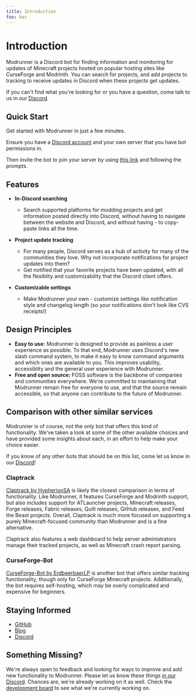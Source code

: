 ```yaml
---
title: Introduction
foo: bar
---
```


# Introduction

Modrunner is a Discord bot for finding information and monitoring for updates of Minecraft projects hosted on popular hosting sites like CurseForge and Modrinth. You can search for projects, and add projects to tracking to receive updates in Discord when these projects get updates.

If you can't find what you're looking for or you have a question, come talk to us in our [Discord](https://discord.modrunner.net).

## Quick Start

Get started with Modrunner in just a few minutes.

Ensure you have a [Discord account](https://discord.com/login) and your own server that you have bot permissions in.

Then invite the bot to join your server by using [this link](https://invite.modrunner.net) and following the prompts.

## Features

- **In-Discord searching**

  - Search supported platforms for modding projects and get information posted directly into Discord, without having to navigate between the website and Discord, and without having - to copy-paste links all the time.

- **Project update tracking**

  - For many people, Discord serves as a hub of activity for many of the communities they love. Why not incorporate notifications for project updates into them?
  - Get notified that your favorite projects have been updated, with all the flexiblity and customizability that the Discord client offers.

- **Customizable settings**

  - Make Modrunner your own - customize settings like notification style and changelog length (so your notifications don't look like CVS receipts!)

## Design Principles

- **Easy to use:** Modrunner is designed to provide as painless a user experience as possible. To that end, Modrunner uses Discord's new slash command system, to make it easy to know command arguments and which ones are available to you. This improves usability, accessiblity and the general user experience with Modrunner.
- **Free and open source:** FOSS software is the backbone of companies and communities everywhere. We're committed to maintaining that Modrunner remain free for everyone to use, and that the source remain accessible, so that anyone can contribute to the future of Modrunner.

## Comparison with other similar services

Modrunner is of course, not the only bot that offers this kind of functionality. We've taken a look at some of the other available choices and have provided some insights about each, in an effort to help make your choice easier.

If you know of any other bots that should be on this list, come let us know in our [Discord](https://discord.modrunner.net)!

### Claptrack

[Claptrack by HypherionSA](https://claptrack.com) is likely the closest comparison in terms of functionality. Like Modrunner, it features CurseForge and Modrinth support, but also includes support for ATLauncher projects, Minecraft releases, Forge releases, Fabric releases, Quilt releases, GitHub releases, and Feed the Beast projects. Overall, Claptrack is much more focused on supporting a purely Minecraft-focused community than Modrunner and is a fine alternative.

Claptrack also features a web dashboard to help server administrators manage their tracked projects, as well as Minecraft crash report parsing.

### CurseForge-Bot

[CurseForge-Bot by ErdbeerbaerLP](https://github.com/ErdbeerbaerLP/Curseforge-Bot) is another bot that offers similar tracking functionality, though only for CurseForge Minecraft projects. Additionally, the bot requires self-hosting, which may be overly complicated and expensive for beginners.

## Staying Informed

- [GitHub](https://github.com/smcmo/modrunner-bot)
- [Blog](/blog)
- [Discord](https://discord.modrunner.net)

## Something Missing?

We're always open to feedback and looking for ways to improve and add new functionality to Modrunner. Please let us know these things [in our Discord](https://discord.modrunner.net). Chances are, we're already working on it as well. Check the [development board](https://github.com/users/smcmo/projects/11) to see what we're currently working on.
